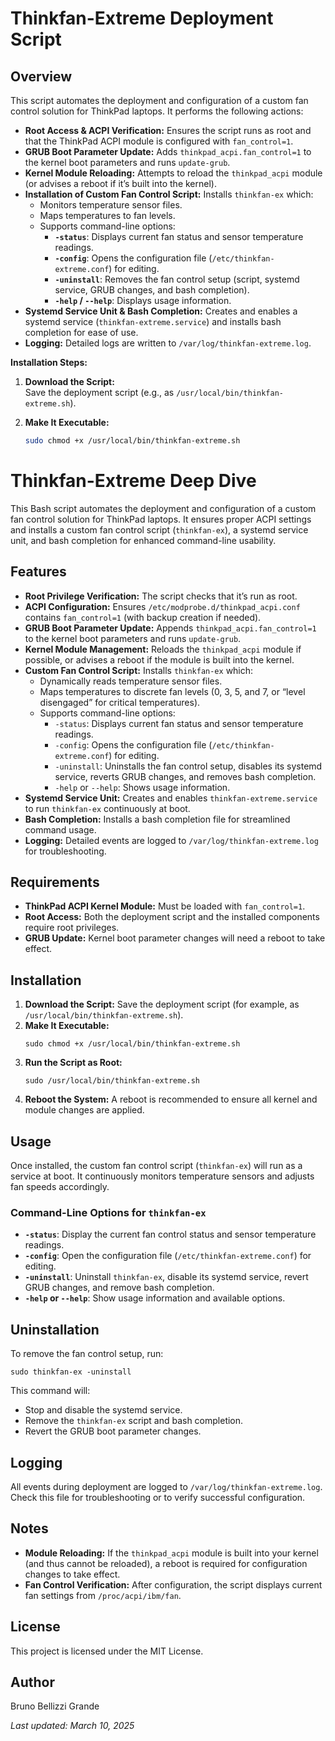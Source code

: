# Thinkfan-Extreme Deployment Script

## Overview

This script automates the deployment and configuration of a custom fan control solution for ThinkPad laptops. It performs the following actions:

- **Root Access & ACPI Verification:** Ensures the script runs as root and that the ThinkPad ACPI module is configured with `fan_control=1`.
- **GRUB Boot Parameter Update:** Adds `thinkpad_acpi.fan_control=1` to the kernel boot parameters and runs `update-grub`.
- **Kernel Module Reloading:** Attempts to reload the `thinkpad_acpi` module (or advises a reboot if it’s built into the kernel).
- **Installation of Custom Fan Control Script:** Installs `thinkfan-ex` which:
  - Monitors temperature sensor files.
  - Maps temperatures to fan levels.
  - Supports command-line options:
    - **`-status`**: Displays current fan status and sensor temperature readings.
    - **`-config`**: Opens the configuration file (`/etc/thinkfan-extreme.conf`) for editing.
    - **`-uninstall`**: Removes the fan control setup (script, systemd service, GRUB changes, and bash completion).
    - **`-help` / `--help`**: Displays usage information.
- **Systemd Service Unit & Bash Completion:** Creates and enables a systemd service (`thinkfan-extreme.service`) and installs bash completion for ease of use.
- **Logging:** Detailed logs are written to `/var/log/thinkfan-extreme.log`.

**Installation Steps:**

1. **Download the Script:**  
   Save the deployment script (e.g., as `/usr/local/bin/thinkfan-extreme.sh`).

2. **Make It Executable:**  
   ```bash
   sudo chmod +x /usr/local/bin/thinkfan-extreme.sh
<h1>Thinkfan-Extreme Deep Dive</h1>
<p>This Bash script automates the deployment and configuration of a custom fan control solution for ThinkPad laptops. It ensures proper ACPI settings and installs a custom fan control script (<code>thinkfan-ex</code>), a systemd service unit, and bash completion for enhanced command-line usability.</p>
<h2>Features</h2>
<ul>
  <li><strong>Root Privilege Verification:</strong> The script checks that it’s run as root.</li>
  <li><strong>ACPI Configuration:</strong> Ensures <code>/etc/modprobe.d/thinkpad_acpi.conf</code> contains <code>fan_control=1</code> (with backup creation if needed).</li>
  <li><strong>GRUB Boot Parameter Update:</strong> Appends <code>thinkpad_acpi.fan_control=1</code> to the kernel boot parameters and runs <code>update-grub</code>.</li>
  <li><strong>Kernel Module Management:</strong> Reloads the <code>thinkpad_acpi</code> module if possible, or advises a reboot if the module is built into the kernel.</li>
  <li><strong>Custom Fan Control Script:</strong> Installs <code>thinkfan-ex</code> which:
    <ul>
      <li>Dynamically reads temperature sensor files.</li>
      <li>Maps temperatures to discrete fan levels (0, 3, 5, and 7, or “level disengaged” for critical temperatures).</li>
      <li>Supports command-line options:
        <ul>
          <li><code>-status</code>: Displays current fan status and sensor temperature readings.</li>
          <li><code>-config</code>: Opens the configuration file (<code>/etc/thinkfan-extreme.conf</code>) for editing.</li>
          <li><code>-uninstall</code>: Uninstalls the fan control setup, disables its systemd service, reverts GRUB changes, and removes bash completion.</li>
          <li><code>-help</code> or <code>--help</code>: Shows usage information.</li>
        </ul>
      </li>
    </ul>
  </li>
  <li><strong>Systemd Service Unit:</strong> Creates and enables <code>thinkfan-extreme.service</code> to run <code>thinkfan-ex</code> continuously at boot.</li>
  <li><strong>Bash Completion:</strong> Installs a bash completion file for streamlined command usage.</li>
  <li><strong>Logging:</strong> Detailed events are logged to <code>/var/log/thinkfan-extreme.log</code> for troubleshooting.</li>
</ul>
<h2>Requirements</h2>
<ul>
  <li><strong>ThinkPad ACPI Kernel Module:</strong> Must be loaded with <code>fan_control=1</code>.</li>
  <li><strong>Root Access:</strong> Both the deployment script and the installed components require root privileges.</li>
  <li><strong>GRUB Update:</strong> Kernel boot parameter changes will need a reboot to take effect.</li>
</ul>
<h2>Installation</h2>
<ol>
  <li>
    <strong>Download the Script:</strong> Save the deployment script (for example, as <code>/usr/local/bin/thinkfan-extreme.sh</code>).
  </li>
  <li>
    <strong>Make It Executable:</strong>
    <pre><code>sudo chmod +x /usr/local/bin/thinkfan-extreme.sh</code></pre>
  </li>
  <li>
    <strong>Run the Script as Root:</strong>
    <pre><code>sudo /usr/local/bin/thinkfan-extreme.sh</code></pre>
  </li>
  <li>
    <strong>Reboot the System:</strong> A reboot is recommended to ensure all kernel and module changes are applied.
  </li>
</ol>
<h2>Usage</h2>
<p>Once installed, the custom fan control script (<code>thinkfan-ex</code>) will run as a service at boot. It continuously monitors temperature sensors and adjusts fan speeds accordingly.</p>
<h3>Command-Line Options for <code>thinkfan-ex</code></h3>
<ul>
  <li>
    <strong><code>-status</code></strong>: Display the current fan control status and sensor temperature readings.
  </li>
  <li>
    <strong><code>-config</code></strong>: Open the configuration file (<code>/etc/thinkfan-extreme.conf</code>) for editing.
  </li>
  <li>
    <strong><code>-uninstall</code></strong>: Uninstall <code>thinkfan-ex</code>, disable its systemd service, revert GRUB changes, and remove bash completion.
  </li>
  <li>
    <strong><code>-help</code> or <code>--help</code></strong>: Show usage information and available options.
  </li>
</ul>
<h2>Uninstallation</h2>
<p>To remove the fan control setup, run:</p>
<pre><code>sudo thinkfan-ex -uninstall</code></pre>
<p>This command will:</p>
<ul>
  <li>Stop and disable the systemd service.</li>
  <li>Remove the <code>thinkfan-ex</code> script and bash completion.</li>
  <li>Revert the GRUB boot parameter changes.</li>
</ul>
<h2>Logging</h2>
<p>All events during deployment are logged to <code>/var/log/thinkfan-extreme.log</code>. Check this file for troubleshooting or to verify successful configuration.</p>
<h2>Notes</h2>
<ul>
  <li>
    <strong>Module Reloading:</strong> If the <code>thinkpad_acpi</code> module is built into your kernel (and thus cannot be reloaded), a reboot is required for configuration changes to take effect.
  </li>
  <li>
    <strong>Fan Control Verification:</strong> After configuration, the script displays current fan settings from <code>/proc/acpi/ibm/fan</code>.
  </li>
</ul>
<h2>License</h2>
<p>This project is licensed under the MIT License.</p>
<h2>Author</h2>
<p>Bruno Bellizzi Grande</p>
<p><em>Last updated: March 10, 2025</em></p>
